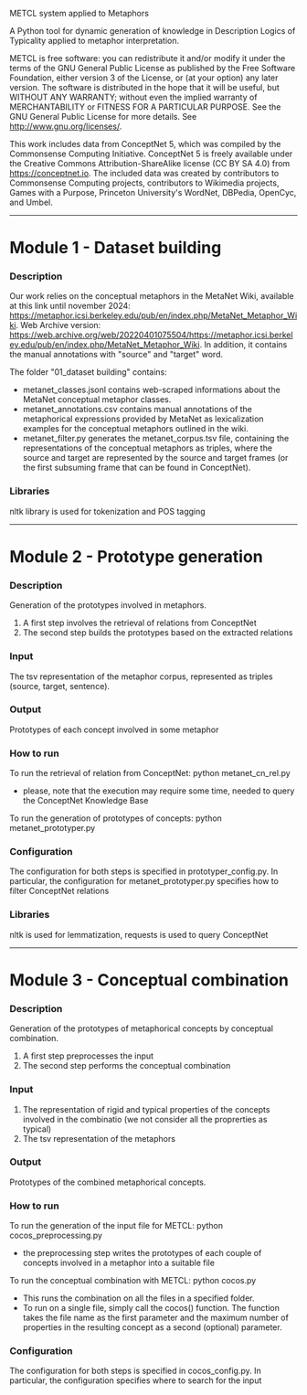 METCL system applied to Metaphors

A Python tool for dynamic generation of knowledge in Description Logics of Typicality applied to metaphor interpretation.

METCL is free software: you can redistribute it and/or modify it under the terms of the GNU General Public License as published by the Free Software Foundation, either version 3 of the License, or (at your option) any later version. The software is distributed in the hope that it will be useful, but WITHOUT ANY WARRANTY; without even the implied warranty of MERCHANTABILITY or FITNESS FOR A PARTICULAR PURPOSE. See the GNU General Public License for more details. See http://www.gnu.org/licenses/.

This work includes data from ConceptNet 5, which was compiled by the Commonsense Computing Initiative. ConceptNet 5 is freely available under the Creative Commons Attribution-ShareAlike license (CC BY SA 4.0) from https://conceptnet.io. The included data was created by contributors to Commonsense Computing projects, contributors to Wikimedia projects, Games with a Purpose, Princeton University's WordNet, DBPedia, OpenCyc, and Umbel.

---

# Module 1 - Dataset building

### Description


Our work relies on the conceptual metaphors in the MetaNet Wiki, available at this link until november 2024: https://metaphor.icsi.berkeley.edu/pub/en/index.php/MetaNet_Metaphor_Wiki. Web Archive version: https://web.archive.org/web/20220401075504/https://metaphor.icsi.berkeley.edu/pub/en/index.php/MetaNet_Metaphor_Wiki. In addition, it contains the manual annotations with "source" and "target" word.

The folder "01_dataset building" contains:
- metanet_classes.jsonl contains web-scraped informations about the MetaNet conceptual metaphor classes.
- metanet_annotations.csv contains manual annotations of the metaphorical expressions provided by MetaNet as lexicalization examples for the conceptual metaphors outlined in the wiki.
- metanet_filter.py generates the metanet_corpus.tsv file, containing the representations of the conceptual metaphors as triples, where the source and target are represented by the source and target frames (or the first subsuming frame that can be found in ConceptNet).

### Libraries

nltk library is used for tokenization and POS tagging

---

# Module 2 - Prototype generation

### Description

Generation of the prototypes involved in metaphors.

1. A first step involves the retrieval of relations from ConceptNet
2. The second step builds the prototypes based on the extracted relations

### Input

The tsv representation of the metaphor corpus, represented as triples (source, target, sentence).

### Output

Prototypes of each concept involved in some metaphor

### How to run

To run the retrieval of relation from ConceptNet: python metanet_cn_rel.py

- please, note that the execution may require some time, needed to query the ConceptNet Knowledge Base

To run the generation of prototypes of concepts: python metanet_prototyper.py

### Configuration

The configuration for both steps is specified in prototyper_config.py.
In particular, the configuration for metanet_prototyper.py specifies how to filter ConceptNet relations

### Libraries

nltk is used for lemmatization, requests is used to query ConceptNet

---

# Module 3 - Conceptual combination

### Description

Generation of the prototypes of metaphorical concepts by conceptual combination.

1. A first step preprocesses the input
2. The second step performs the conceptual combination

### Input

1. The representation of rigid and typical properties of the concepts involved in the combinatio (we not consider all the proprerties as typical)
2. The tsv representation of the metaphors

### Output

Prototypes of the combined metaphorical concepts.

### How to run

To run the generation of the input file for METCL: python cocos_preprocessing.py

- the preprocessing step writes the prototypes of each couple of concepts involved in a metaphor into a suitable file

To run the conceptual combination with METCL: python cocos.py

- This runs the combination on all the files in a specified folder.
- To run on a single file, simply call the cocos() function. The function takes the file name as the first parameter and the maximum number of properties in the resulting concept as a second (optional) parameter.

### Configuration

The configuration for both steps is specified in cocos_config.py.
In particular, the configuration specifies where to search for the input


